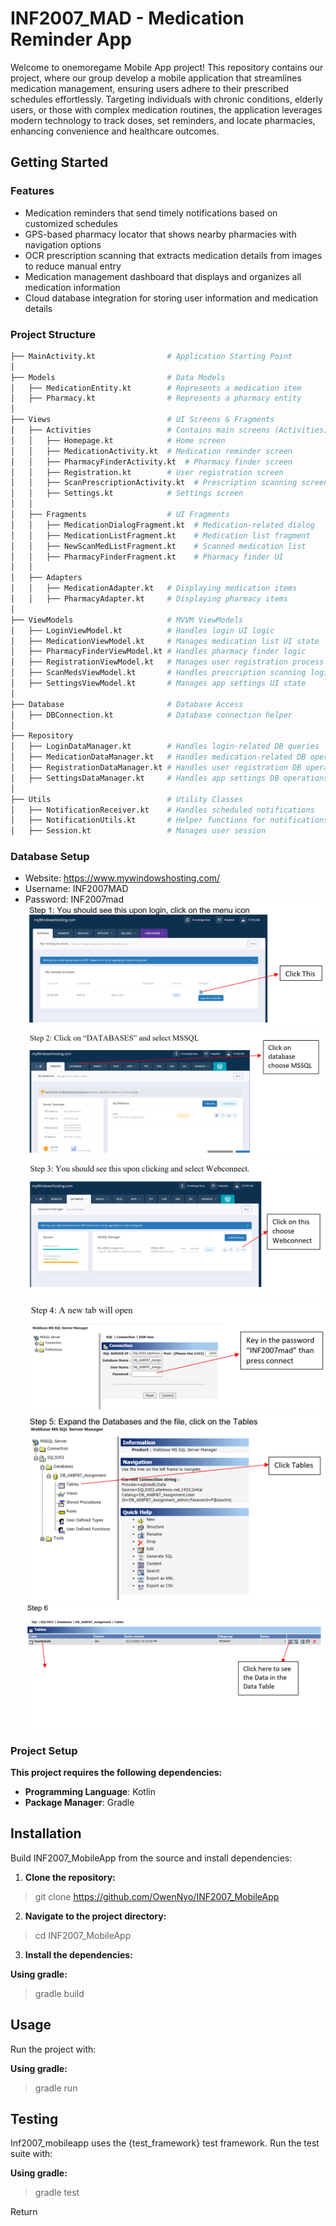 # INF2007_MAD - Medication Reminder App
Welcome to onemoregame Mobile App project! This repository contains our project, where our group develop a mobile application that streamlines medication management, ensuring users adhere to their prescribed schedules effortlessly. Targeting individuals with chronic conditions, elderly users, or those with complex medication routines, the application leverages modern technology to track doses, set reminders, and locate pharmacies, enhancing convenience and healthcare outcomes.

## Getting Started

### Features

- Medication reminders that send timely notifications based on customized schedules
- GPS-based pharmacy locator that shows nearby pharmacies with navigation options
- OCR prescription scanning that extracts medication details from images to reduce manual entry
- Medication management dashboard that displays and organizes all medication information
- Cloud database integration for storing user information and medication details

### Project Structure

```bash
├── MainActivity.kt                # Application Starting Point
│
├── Models                         # Data Models
│   ├── MedicationEntity.kt        # Represents a medication item
│   ├── Pharmacy.kt                # Represents a pharmacy entity
│
├── Views                          # UI Screens & Fragments
│   ├── Activities                 # Contains main screens (Activities)
│   │   ├── Homepage.kt            # Home screen
│   │   ├── MedicationActivity.kt  # Medication reminder screen
│   │   ├── PharmacyFinderActivity.kt  # Pharmacy finder screen
│   │   ├── Registration.kt        # User registration screen
│   │   ├── ScanPrescriptionActivity.kt  # Prescription scanning screen
│   │   ├── Settings.kt            # Settings screen
│   │
│   ├── Fragments                  # UI Fragments
│   │   ├── MedicationDialogFragment.kt  # Medication-related dialog
│   │   ├── MedicationListFragment.kt    # Medication list fragment
│   │   ├── NewScanMedListFragment.kt    # Scanned medication list
│   │   ├── PharmacyFinderFragment.kt    # Pharmacy finder UI
│   │
│   ├── Adapters                   
│   │   ├── MedicationAdapter.kt   # Displaying medication items
│   │   ├── PharmacyAdapter.kt     # Displaying pharmacy items
│
├── ViewModels                     # MVVM ViewModels
│   ├── LoginViewModel.kt          # Handles login UI logic
│   ├── MedicationViewModel.kt     # Manages medication list UI state
│   ├── PharmacyFinderViewModel.kt # Handles pharmacy finder logic
│   ├── RegistrationViewModel.kt   # Manages user registration process
│   ├── ScanMedsViewModel.kt       # Handles prescription scanning logic
│   ├── SettingsViewModel.kt       # Manages app settings UI state
│
├── Database                       # Database Access
│   ├── DBConnection.kt            # Database connection helper
│
├── Repository                    
│   ├── LoginDataManager.kt        # Handles login-related DB queries
│   ├── MedicationDataManager.kt   # Handles medication-related DB operations
│   ├── RegistrationDataManager.kt # Handles user registration DB operations
│   ├── SettingsDataManager.kt     # Handles app settings DB operations       
│
├── Utils                          # Utility Classes
│   ├── NotificationReceiver.kt    # Handles scheduled notifications
│   ├── NotificationUtils.kt       # Helper functions for notifications
│   ├── Session.kt                 # Manages user session

```

### Database Setup
- Website: https://www.mywindowshosting.com/
- Username: INF2007MAD
- Password: INF2007mad
![step1.png](assets%2Fstep1.png)
![step2.png](assets%2Fstep2.png)
![step3.png](assets%2Fstep3.png)
![step4.png](assets%2Fstep4.png)
![step5.png](assets%2Fstep5.png)
![step6.png](assets%2Fstep6.png)

### Project Setup
**This project requires the following dependencies:**

- **Programming Language**: Kotlin  
- **Package Manager**: Gradle

## Installation

Build INF2007_MobileApp from the source and install dependencies:

1. **Clone the repository:**

> git clone https://github.com/OwenNyo/INF2007_MobileApp

2. **Navigate to the project directory:**

> cd INF2007_MobileApp

3. **Install the dependencies:**

**Using gradle:**

> gradle build

## Usage

Run the project with:

**Using gradle:**

> gradle run

## Testing

Inf2007_mobileapp uses the {test_framework} test framework. Run the test suite with:

**Using gradle:**

> gradle test

Return
